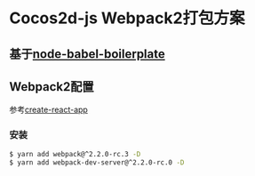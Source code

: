 # Cocos2d-js Webpack2打包方案

## 基于[node-babel-boilerplate](https://github.com/builden/node-babel-boilerplate)

## Webpack2配置
参考[create-react-app](https://github.com/facebookincubator/create-react-app)

### 安装
```bash
$ yarn add webpack@^2.2.0-rc.3 -D
$ yarn add webpack-dev-server@^2.2.0-rc.0 -D
```

